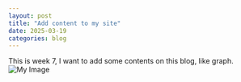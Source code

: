 ```yaml
---
layout: post
title: "Add content to my site"
date: 2025-03-19
categories: blog
---
```

This is week 7, I want to add some contents on this blog, like graph.
![My Image](https://ndszt.github.io/yst.github.io/images/myimage.png)
